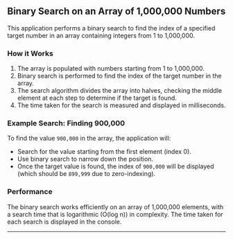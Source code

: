 ## Binary Search on an Array of 1,000,000 Numbers

This application performs a binary search to find the index of a specified target number in an array containing integers from 1 to 1,000,000.

### How it Works
1. The array is populated with numbers starting from 1 to 1,000,000.
2. Binary search is performed to find the index of the target number in the array.
3. The search algorithm divides the array into halves, checking the middle element at each step to determine if the target is found.
4. The time taken for the search is measured and displayed in milliseconds.

### Example Search: Finding 900,000
To find the value `900,000` in the array, the application will:
- Search for the value starting from the first element (index 0).
- Use binary search to narrow down the position.
- Once the target value is found, the index of `900,000` will be displayed (which should be `899,999` due to zero-indexing).

### Performance
The binary search works efficiently on an array of 1,000,000 elements, with a search time that is logarithmic (O(log n)) in complexity. The time taken for each search is displayed in the console.

---